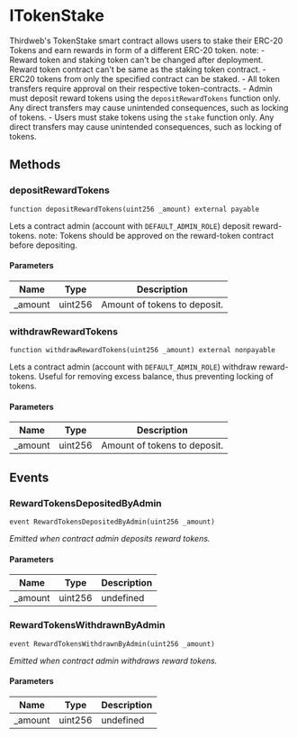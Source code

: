 # ITokenStake





Thirdweb&#39;s TokenStake smart contract allows users to stake their ERC-20 Tokens  and earn rewards in form of a different ERC-20 token.  note:  - Reward token and staking token can&#39;t be changed after deployment.    Reward token contract can&#39;t be same as the staking token contract.  - ERC20 tokens from only the specified contract can be staked.  - All token transfers require approval on their respective token-contracts.  - Admin must deposit reward tokens using the `depositRewardTokens` function only.    Any direct transfers may cause unintended consequences, such as locking of tokens.  - Users must stake tokens using the `stake` function only.    Any direct transfers may cause unintended consequences, such as locking of tokens.



## Methods

### depositRewardTokens

```solidity
function depositRewardTokens(uint256 _amount) external payable
```

Lets a contract admin (account with `DEFAULT_ADMIN_ROLE`) deposit reward-tokens.          note: Tokens should be approved on the reward-token contract before depositing.



#### Parameters

| Name | Type | Description |
|---|---|---|
| _amount | uint256 | Amount of tokens to deposit. |

### withdrawRewardTokens

```solidity
function withdrawRewardTokens(uint256 _amount) external nonpayable
```

Lets a contract admin (account with `DEFAULT_ADMIN_ROLE`) withdraw reward-tokens.          Useful for removing excess balance, thus preventing locking of tokens.



#### Parameters

| Name | Type | Description |
|---|---|---|
| _amount | uint256 | Amount of tokens to deposit. |



## Events

### RewardTokensDepositedByAdmin

```solidity
event RewardTokensDepositedByAdmin(uint256 _amount)
```



*Emitted when contract admin deposits reward tokens.*

#### Parameters

| Name | Type | Description |
|---|---|---|
| _amount  | uint256 | undefined |

### RewardTokensWithdrawnByAdmin

```solidity
event RewardTokensWithdrawnByAdmin(uint256 _amount)
```



*Emitted when contract admin withdraws reward tokens.*

#### Parameters

| Name | Type | Description |
|---|---|---|
| _amount  | uint256 | undefined |



